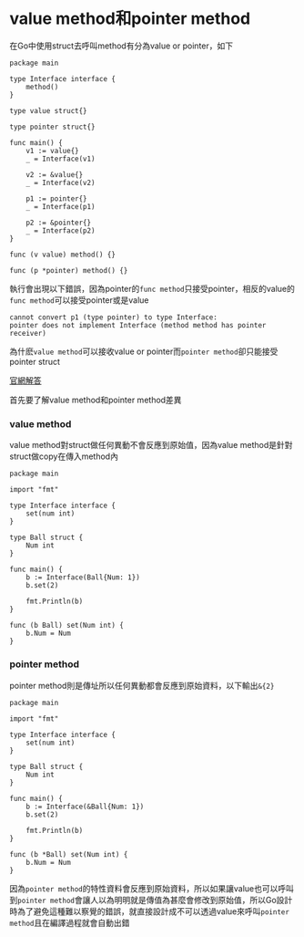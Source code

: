 # value method和pointer method

在Go中使用struct去呼叫method有分為value or pointer，如下

    package main

    type Interface interface {
        method()
    }

    type value struct{}

    type pointer struct{}

    func main() {
        v1 := value{}
        _ = Interface(v1)

        v2 := &value{}
        _ = Interface(v2)

        p1 := pointer{}
        _ = Interface(p1)

        p2 := &pointer{}
        _ = Interface(p2)
    }

    func (v value) method() {}

    func (p *pointer) method() {}
    
執行會出現以下錯誤，因為pointer的`func method`只接受pointer，相反的value的`func method`可以接受pointer或是value

    cannot convert p1 (type pointer) to type Interface:
	pointer does not implement Interface (method method has pointer receiver)
    
為什麽`value method`可以接收value or pointer而`pointer method`卻只能接受pointer struct

[官網解答](https://link.jianshu.com/?t=https://golang.org/doc/effective_go.html#pointers_vs_values)

首先要了解value method和pointer method差異

### value method

value method對struct做任何異動不會反應到原始值，因為value method是針對struct做copy在傳入method內

    package main

    import "fmt"

    type Interface interface {
        set(num int)
    }

    type Ball struct {
        Num int
    }

    func main() {
        b := Interface(Ball{Num: 1})
        b.set(2)

        fmt.Println(b)
    }

    func (b Ball) set(Num int) {
        b.Num = Num
    }
    

### pointer method

pointer method則是傳址所以任何異動都會反應到原始資料，以下輸出`&{2}`

    package main

    import "fmt"

    type Interface interface {
        set(num int)
    }

    type Ball struct {
        Num int
    }

    func main() {
        b := Interface(&Ball{Num: 1})
        b.set(2)

        fmt.Println(b)
    }

    func (b *Ball) set(Num int) {
        b.Num = Num
    }

因為`pointer method`的特性資料會反應到原始資料，所以如果讓value也可以呼叫到`pointer method`會讓人以為明明就是傳值為甚麼會修改到原始值，所以Go設計時為了避免這種難以察覺的錯誤，就直接設計成不可以透過value來呼叫`pointer method`且在編譯過程就會自動出錯